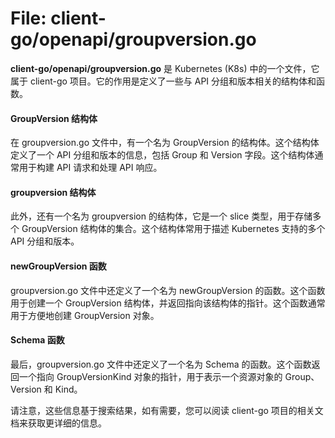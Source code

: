 # File: client-go/openapi/groupversion.go

**client-go/openapi/groupversion.go** 是 Kubernetes (K8s) 中的一个文件，它属于 client-go 项目。它的作用是定义了一些与 API 分组和版本相关的结构体和函数。

#### GroupVersion 结构体
在 groupversion.go 文件中，有一个名为 GroupVersion 的结构体。这个结构体定义了一个 API 分组和版本的信息，包括 Group 和 Version 字段。这个结构体通常用于构建 API 请求和处理 API 响应。

#### groupversion 结构体
此外，还有一个名为 groupversion 的结构体，它是一个 slice 类型，用于存储多个 GroupVersion 结构体的集合。这个结构体常用于描述 Kubernetes 支持的多个 API 分组和版本。

#### newGroupVersion 函数
groupversion.go 文件中还定义了一个名为 newGroupVersion 的函数。这个函数用于创建一个 GroupVersion 结构体，并返回指向该结构体的指针。这个函数通常用于方便地创建 GroupVersion 对象。

#### Schema 函数
最后，groupversion.go 文件中还定义了一个名为 Schema 的函数。这个函数返回一个指向 GroupVersionKind 对象的指针，用于表示一个资源对象的 Group、Version 和 Kind。

请注意，这些信息基于搜索结果，如有需要，您可以阅读 client-go 项目的相关文档来获取更详细的信息。

